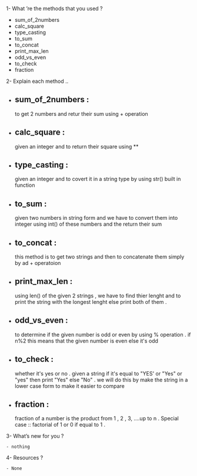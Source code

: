 1- What ’re the methods that you used ?
  - sum_of_2numbers
  - calc_square
  - type_casting
  - to_sum
  - to_concat
  - print_max_len
  - odd_vs_even
  - to_check
  - fraction
  




2- Explain each method ..
  - ## sum_of_2numbers : 
    to get 2 numbers and retur their sum using + operation
  - ## calc_square  :
    given an integer and to return their square using ** 
  - ## type_casting :
    given an integer and to covert it in a string type by using str() built in function
  - ## to_sum : 
    given two numbers in string form and we have to convert them into integer using int() of these numbers  and the return their sum
  - ## to_concat : 
    this method is to get  two strings and then to concatenate them simply by ad + operatoion
  - ## print_max_len : 
    using len() of the given 2 strings ,  we have to find thier lenght and to print the string with the longest lenght else print both of them .
  - ## odd_vs_even :
      to determine if the given number is odd or even by using % operation . if n%2 this means that the given number is even else it's odd
  - ## to_check :
    whether it's yes or no . given a string if it's equal to "YES' or "Yes" or "yes" then print "Yes" else "No" . we will do this by  make the string in a lower case        form     to make it easier to compare
  - ## fraction :
      fraction of a number is the product from 1 , 2 ,  3, ....up to n  . Special case :: factorial of 1 or 0 if equal to 1 .
  
3- What’s new for you ?

    - nothing 

4- Resources ? 
    
    - None
